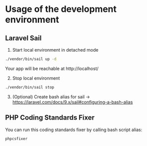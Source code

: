 # Usage of the development environment

## Laravel Sail

1. Start local environment in detached mode
```sh
./vendor/bin/sail up -d
```

Your app will be reachable at http://localhost/

2. Stop local environment
```sh
./vendor/bin/sail stop
```

3. (Optional) Create bash alias for sail
   -> https://laravel.com/docs/9.x/sail#configuring-a-bash-alias

## PHP Coding Standards Fixer

You can run this coding standards fixer by calling bash script alias:

```sh
phpcsfixer
```
